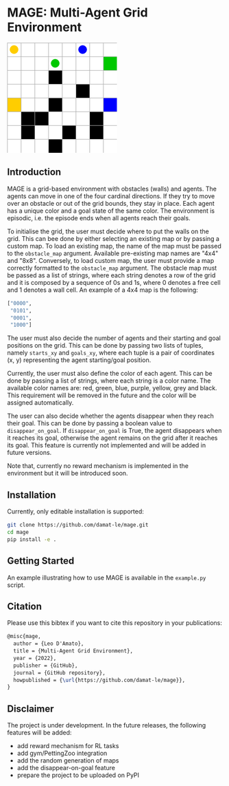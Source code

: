 # MAGE: Multi-Agent Grid Environment

![](img/movie.gif)

## Introduction

MAGE is a grid-based environment with obstacles (walls) and agents. The agents can move in one of the four cardinal directions. If they try to move over an obstacle or out of the grid bounds, they stay in place. Each agent has a unique color and a goal state of the same color. The environment is episodic, i.e. the episode ends when all agents reach their goals.

To initialise the grid, the user must decide where to put the walls on the grid. This can bee done by either selecting an existing map or by passing a custom map. To load an existing map, the name of the map must be passed to the `obstacle_map` argument. Available pre-existing map names are "4x4" and "8x8". Conversely, to load custom map, the user must provide a map correctly formatted to the `obstacle_map` argument. The obstacle map must be passed as a list of strings, where each string denotes a row of the grid and it is composed by a sequence of 0s and 1s, where 0 denotes a free cell and 1 denotes a wall cell. An example of a 4x4 map is the following:

```python
["0000", 
 "0101", 
 "0001", 
 "1000"]
``` 

The user must also decide the number of agents and their starting and goal positions on the grid. This can be done by passing two lists of tuples, namely `starts_xy` and `goals_xy`, where each tuple is a pair of coordinates (x, y) representing the agent starting/goal position. 

Currently, the user must also define the color of each agent. This can be done by passing a list of strings, where each string is a color name. The available color names are: red, green, blue, purple, yellow, grey and black. This requirement will be removed in the future and the color will be assigned automatically.

The user can also decide whether the agents disappear when they reach their goal. This can be done by passing a boolean value to `disappear_on_goal`. If `disappear_on_goal` is True, the agent disappears when it reaches its goal, otherwise the agent remains on the grid after it reaches its goal. This feature is currently not implemented and will be added in future versions.

Note that, currently no reward mechanism is implemented in the environment but it will be introduced soon.

## Installation

<!---
To install SimpleGrid, you can either use pip

```bash
pip install mage
```

or you can clone the repository and run an editable installation

```bash
git clone https://github.com/damat-le/mage.git
cd mage
pip install -e .
```
--->

Currently, only editable installation is supported:

```bash
git clone https://github.com/damat-le/mage.git
cd mage
pip install -e .
```

## Getting Started

An example illustrating how to use MAGE is available in the `example.py` script.

## Citation

Please use this bibtex if you want to cite this repository in your publications:

```tex
@misc{mage,
  author = {Leo D'Amato},
  title = {Multi-Agent Grid Environment},
  year = {2022},
  publisher = {GitHub},
  journal = {GitHub repository},
  howpublished = {\url{https://github.com/damat-le/mage}},
}
```
## Disclaimer

The project is under development. In the future releases, the following features will be added:

- add reward mechanism for RL tasks
- add gym/PettingZoo integration
- add the random generation of maps
- add the disappear-on-goal feature
- prepare the project to be uploaded on PyPI

<!---
## Getting Started

Basic usage options:

```python
import gym 
import gym_simplegrid

# Load the default 8x8 map
env = gym.make('SimpleGrid-8x8-v0')

# Load the default 4x4 map
env = gym.make('SimpleGrid-4x4-v0')

# Load a random map
env = gym.make('SimpleGrid-v0')

# Load a custom map with multiple starting states
# At the beginning of each episode a new starting state will be sampled
my_desc = [
        "SEEEEEES",
        "EEESEEES",
        "WEEWEEEE",
        "EEEEEWEG",
    ]
env = gym.make('SimpleGrid-v0', desc=my_desc)

# Set custom rewards and introduce noise
# The agent will move in the intended direction with probability 1-p_noise
my_reward_map = {
        b'E': -1.0,
        b'S': -0.0,
        b'W': -5.0,
        b'G': 5.0,
    }
env = gym.make('SimpleGrid-8x8-v0', reward_map=my_reward_map, p_noise=.4)
```

Example with rendering:

```python
import gym 
import gym_simplegrid

env = gym.make('SimpleGrid-8x8-v0')
observation = env.reset()
T = 50
for _ in range(T):
    action = env.action_space.sample()
    env.render()
    observation, reward, done, info = env.step(action)
    if done:
        observation = env.reset()
env.close()
```
--->
